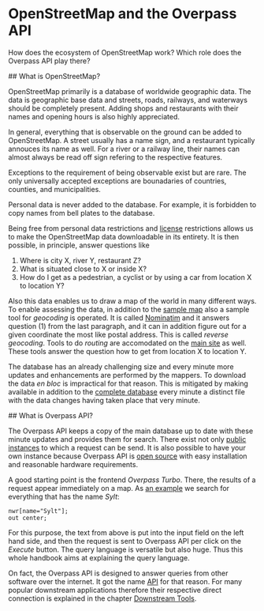OpenStreetMap and the Overpass API
==================================

How does the ecosystem of OpenStreetMap work?
Which role does the Overpass API play there?

<a name="osm"/>
## What is OpenStreetMap?

OpenStreetMap primarily is a database of worldwide geographic data.
The data is geographic base data
and streets, roads, railways, and waterways should be completely present.
Adding shops and restaurants with their names and opening hours is also highly appreciated.

In general, everything that is observable on the ground can be added to OpenStreetMap.
A street usually has a name sign, and a restaurant typically annouces its name as well.
For a river or a railway line, their names can almost always be read off sign refering
to the respective features.

Exceptions to the requirement of being observable exist but are rare. The only universally
accepted exceptions are bounadaries of countries, counties, and municipalities.

Personal data is never added to the database.
For example, it is forbidden to copy names from bell plates to the database.

Being free from personal data restrictions and [license](https://wiki.osmfoundation.org/wiki/Licence) restrictions
allows us to make the OpenStreetMap data downloadable in its entirety.
It is then possible, in principle, answer questions like

1. Where is city X, river Y, restaurant Z?
1. What is situated close to X or inside X?
1. How do I get as a pedestrian, a cyclist or by using a car from location X to location Y?

Also this data enables us to draw a map of the world in many different ways.
To enable assessing the data,
in addition to the [sample map](https://openstreetmap.org) also a sample tool for _geocoding_ is operated.
It is called [Nominatim](https://wiki.openstreetmap.org/wiki/Nominatim) and it
answers question (1) from the last paragraph,
and it can in addition figure out for a given coordinate the most like postal address.
This is called _reverse geocoding_.
Tools to do _routing_ are accomodated on the [main site](https://openstreetmap.org/) as well.
These tools answer the question how to get from location X to location Y.

The database has an already challenging size
and every minute more updates and enhancements are performed by the mappers.
To download the data <i>en bloc</i> is impractical for that reason.
This is mitigated by making available in addition to the [complete database](https://planet.openstreetmap.org/) every minute a distinct file with the data changes having taken place that very minute.

<a name="overpass"/>
## What is Overpass API?

The Overpass API keeps a copy of the main database up to date with these minute updates
and provides them for search.
There exist not only [public instances](https://wiki.openstreetmap.org/wiki/Overpass_API#Public_Overpass_API_instances) to which a request can be send.
It is also possible to have your own instance because
Overpass API is [open source](https://github.com/drolbr/Overpass-API)
with easy installation and reasonable hardware requirements.

A good starting point is the frontend _Overpass Turbo_.
There, the results of a request appear immediately on a map.
As [an example](https://overpass-turbo.eu/?lat=0.0&lon=0.0&zoom=2&Q=nwr%5Bname%3D%22Sylt%22%5D%3B%0Aout%20center%3B) we search for everything that has the name _Sylt_:

    nwr[name="Sylt"];
    out center;

For this purpose, the text from above is put into the input field on the left hand side,
and then the request is sent to Overpass API per click on the _Execute_ button.
The query language is versatile but also huge.
Thus this whole handbook aims at explaining the query language.

On fact, the Overpass API is designed to answer queries from other software over the internet.
It got the name [API](https://de.wikipedia.org/wiki/Programmierschnittstelle) for that reason.
For many popular downstream applications therefore their respective direct connection is explained in the chapter [Downstream Tools](../targets/index.md).
